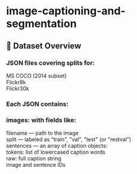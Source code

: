 # image-captioning-and-segmentation

## 📁 Dataset Overview
### JSON files covering splits for:

MS COCO (2014 subset) <br>
Flickr8k <br>
Flickr30k 

### Each JSON contains:
### images: with fields like:
filename — path to the image <br>
split — labeled as "train", "val", "test" (or "restval") <br>
sentences — an array of caption objects: <br>
tokens: list of lowercased caption words <br>
raw: full caption string <br>
image and sentence IDs 
